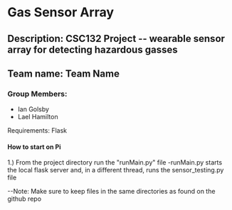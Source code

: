 # Gas Sensor Array

## Description: CSC132 Project -- wearable sensor array for detecting hazardous gasses

## Team name: Team Name

### Group Members:
- Ian Golsby
- Lael Hamilton

Requirements: Flask

#### How to start on Pi
1.) From the project directory run the "runMain.py" file
  -runMain.py starts the local flask server and, in a different thread, runs the sensor_testing.py file

--Note: Make sure to keep files in the same directories as found on the github repo 
